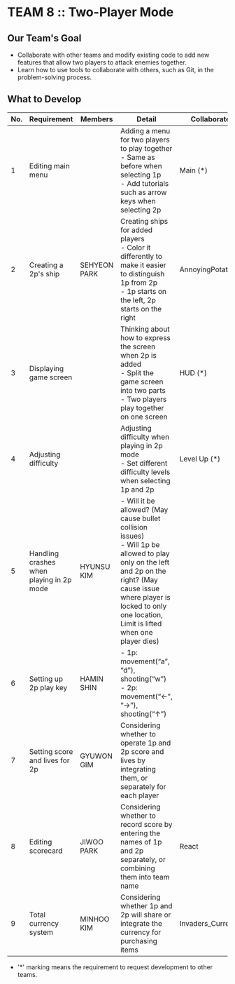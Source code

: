 # TEAM 8 :: Two-Player Mode

## Our Team's Goal
- Collaborate with other teams and modify existing code to add new features that allow two players to attack enemies together.
- Learn how to use tools to collaborate with others, such as Git, in the problem-solving process.

## What to Develop
| No. | Requirement                              | Members      | Detail                                                                                                                                                                                                                                | Collaborate       |
|-----|------------------------------------------|--------------|---------------------------------------------------------------------------------------------------------------------------------------------------------------------------------------------------------------------------------------|-------------------|
| 1   | Editing main menu                        |              | Adding a menu for two players to play together<br/> - Same as before when selecting 1p<br/> - Add tutorials such as arrow keys when selecting 2p                                                                                      | Main (*)          |
| 2   | Creating a 2p's ship                     | SEHYEON PARK | Creating ships for added players<br/> - Color it differently to make it easier to distinguish 1p from 2p<br/> - 1p starts on the left, 2p starts on the right                                                                         | AnnoyingPotatoes  |
| 3   | Displaying game screen                   |              | Thinking about how to express the screen when 2p is added<br/> - Split the game screen into two parts<br/> - Two players play together on one screen                                                                                  | HUD (*)           |
| 4   | Adjusting difficulty                     |              | Adjusting difficulty when playing in 2p mode<br/> - Set different difficulty levels when selecting 1p and 2p                                                                                                                          | Level Up (*)      |
| 5   | Handling crashes when playing in 2p mode | HYUNSU KIM   | - Will it be allowed? (May cause bullet collision issues)<br/> - Will 1p be allowed to play only on the left and 2p on the right? (May cause issue where player is locked to only one location, Limit is lifted when one player dies) |                   |
| 6   | Setting up 2p play key                   | HAMIN SHIN   | - 1p: movement(“a”, “d”), shooting(“w”) <br/> - 2p: movement(“←”, “→”), shooting(“↑”)                                                                                                                                                 |                   |
| 7   | Setting score and lives for 2p           | GYUWON GIM   | Considering whether to operate 1p and 2p score and lives by integrating them, or separately for each player                                                                                                                           |                   |
| 8   | Editing scorecard                        | JIWOO PARK   | Considering whether to record score by entering the names of 1p and 2p separately, or combining them into team name                                                                                                                   | React             |
| 9   | Total currency system                    | MINHOO KIM   | Considering whether 1p and 2p will share or integrate the currency for purchasing items                                                                                                                                               | Invaders_Currency |
- '*' marking means the requirement to request development to other teams.